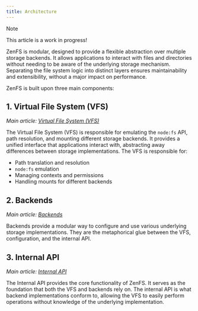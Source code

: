 ```yaml
---
title: Architecture
---
```


> [!NOTE]
> This article is a work in progress!

ZenFS is modular, designed to provide a flexible abstraction over multiple storage backends. It allows applications to interact with files and directories without needing to be aware of the underlying storage mechanism. Separating the file system logic into distinct layers ensures maintainability and extensibility, without a major impact on performance.

ZenFS is built upon three main components:

## 1. Virtual File System (VFS)

_Main article: [Virtual File System (VFS)](./vfs.md)_

The Virtual File System (VFS) is responsible for emulating the `node:fs` API, path resolution, and mounting different storage backends. It provides a unified interface that applications interact with, abstracting away differences between storage implementations. The VFS is responsible for:

- Path translation and resolution
- `node:fs` emulation
- Managing contexts and permissions
- Handling mounts for different backends

## 2. Backends

_Main article: [Backends](./backends.md)_

Backends provide a modular way to configure and use various underlying storage implementations. They are the metaphorical glue between the VFS, configuration, and the internal API.

## 3. Internal API

_Main article: [Internal API](./internal.md)_

The Internal API provides the core functionality of ZenFS. It serves as the foundation that both the VFS and backends rely on. The internal API is what backend implementations conform to, allowing the VFS to easily perform operations without knowledge of the underlying implementation.
